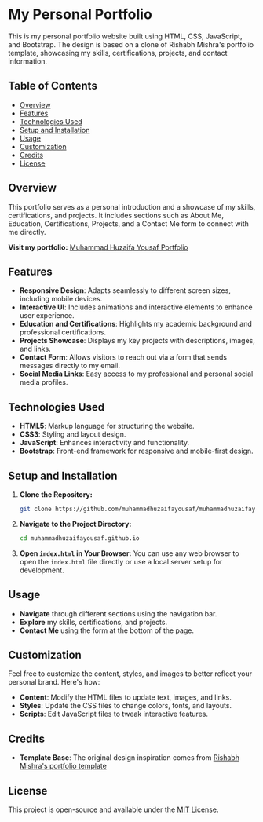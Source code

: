 # My Personal Portfolio

This is my personal portfolio website built using HTML, CSS, JavaScript, and Bootstrap. The design is based on a clone of Rishabh Mishra's portfolio template, showcasing my skills, certifications, projects, and contact information.

## Table of Contents

- [Overview](#overview)
- [Features](#features)
- [Technologies Used](#technologies-used)
- [Setup and Installation](#setup-and-installation)
- [Usage](#usage)
- [Customization](#customization)
- [Credits](#credits)
- [License](#license)

## Overview

This portfolio serves as a personal introduction and a showcase of my skills, certifications, and projects. It includes sections such as About Me, Education, Certifications, Projects, and a Contact Me form to connect with me directly.

**Visit my portfolio:** [Muhammad Huzaifa Yousaf Portfolio](https://muhammadhuzaifayousaf.github.io/)

## Features

- **Responsive Design**: Adapts seamlessly to different screen sizes, including mobile devices.
- **Interactive UI**: Includes animations and interactive elements to enhance user experience.
- **Education and Certifications**: Highlights my academic background and professional certifications.
- **Projects Showcase**: Displays my key projects with descriptions, images, and links.
- **Contact Form**: Allows visitors to reach out via a form that sends messages directly to my email.
- **Social Media Links**: Easy access to my professional and personal social media profiles.

## Technologies Used

- **HTML5**: Markup language for structuring the website.
- **CSS3**: Styling and layout design.
- **JavaScript**: Enhances interactivity and functionality.
- **Bootstrap**: Front-end framework for responsive and mobile-first design.

## Setup and Installation

1. **Clone the Repository:**
   ```bash
   git clone https://github.com/muhammadhuzaifayousaf/muhammadhuzaifayousaf.github.io.git
   ```
   
2. **Navigate to the Project Directory:**
   ```bash
   cd muhammadhuzaifayousaf.github.io
   ```
   
3. **Open `index.html` in Your Browser:**
   You can use any web browser to open the `index.html` file directly or use a local server setup for development.

## Usage

- **Navigate** through different sections using the navigation bar.
- **Explore** my skills, certifications, and projects.
- **Contact Me** using the form at the bottom of the page.

## Customization

Feel free to customize the content, styles, and images to better reflect your personal brand. Here's how:

- **Content**: Modify the HTML files to update text, images, and links.
- **Styles**: Update the CSS files to change colors, fonts, and layouts.
- **Scripts**: Edit JavaScript files to tweak interactive features.

## Credits

- **Template Base**: The original design inspiration comes from [Rishabh Mishra's portfolio template](https://github.com/rishabhnmishra/Portfolio-Website-Template)

## License

This project is open-source and available under the [MIT License](LICENSE).

